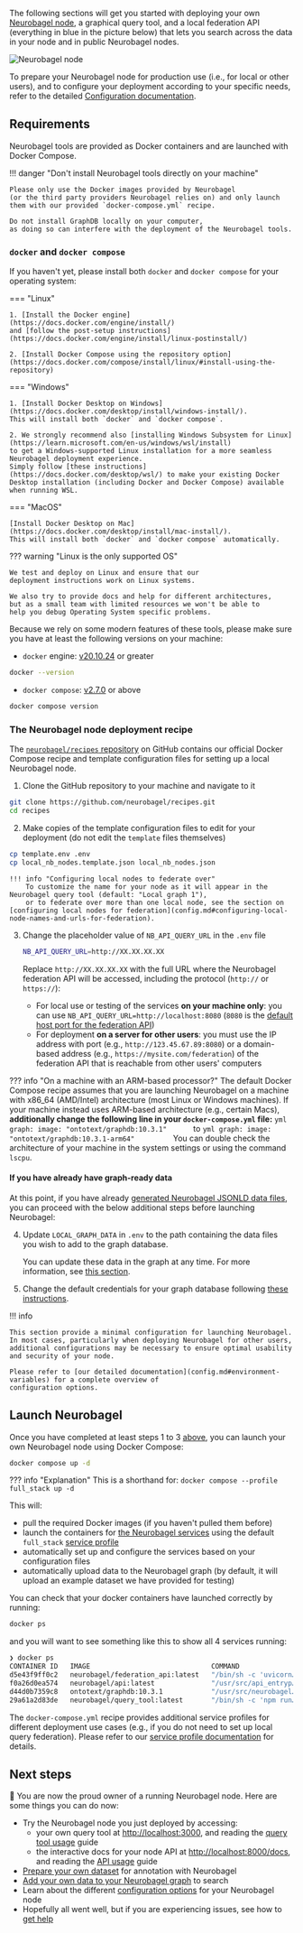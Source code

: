 The following sections will get you started
with deploying your own [Neurobagel node](config.md#available-services),
a graphical query tool, 
and a local federation API
(everything in blue in the picture below)
that lets you search across the data in your node and in public Neurobagel nodes.

![Neurobagel node](../imgs/neurobagel_local_node.jpg)

To prepare your Neurobagel node for production use (i.e., for local or other users),
and to configure your deployment according to your specific needs,
refer to the detailed [Configuration documentation](config.md).

## Requirements

Neurobagel tools are provided as Docker containers 
and are launched with Docker Compose. 

!!! danger "Don't install Neurobagel tools directly on your machine"
    
    Please only use the Docker images provided by Neurobagel 
    (or the third party providers Neurobagel relies on) and only launch
    them with our provided `docker-compose.yml` recipe.

    Do not install GraphDB locally on your computer, 
    as doing so can interfere with the deployment of the Neurobagel tools.

### `docker` and `docker compose` 
If you haven't yet, please install both `docker` and `docker compose`
for your operating system:

=== "Linux"

    1. [Install the Docker engine](https://docs.docker.com/engine/install/)
    and [follow the post-setup instructions](https://docs.docker.com/engine/install/linux-postinstall/)
    
    2. [Install Docker Compose using the repository option](https://docs.docker.com/compose/install/linux/#install-using-the-repository)

=== "Windows"

    1. [Install Docker Desktop on Windows](https://docs.docker.com/desktop/install/windows-install/). 
    This will install both `docker` and `docker compose`.

    2. We strongly recommend also [installing Windows Subsystem for Linux](https://learn.microsoft.com/en-us/windows/wsl/install)
    to get a Windows-supported Linux installation for a more seamless Neurobagel deployment experience. 
    Simply follow [these instructions](https://docs.docker.com/desktop/wsl/) to make your existing Docker Desktop installation (including Docker and Docker Compose) available when running WSL.

=== "MacOS"

    [Install Docker Desktop on Mac](https://docs.docker.com/desktop/install/mac-install/).
    This will install both `docker` and `docker compose` automatically.

??? warning "Linux is the only supported OS"

    We test and deploy on Linux and ensure that our
    deployment instructions work on Linux systems.

    We also try to provide docs and help for different architectures,
    but as a small team with limited resources we won't be able to 
    help you debug Operating System specific problems. 

Because we rely on some modern features of these
tools, please make sure you have at least the following
versions on your machine:

- `docker` engine: [v20.10.24](https://docs.docker.com/engine/release-notes/20.10/) or greater
```bash
docker --version
```
- `docker compose`: [v2.7.0](https://github.com/docker/compose/releases/tag/v2.7.0) or above
```bash
docker compose version
```

### The Neurobagel node deployment recipe

The [`neurobagel/recipes` repository](https://github.com/neurobagel/recipes) 
on GitHub contains our official
Docker Compose recipe and template configuration files for setting up a local Neurobagel node.

1. Clone the GitHub repository to your machine and navigate to it
```bash
git clone https://github.com/neurobagel/recipes.git
cd recipes
```
2. Make copies of the template configuration files to edit for your deployment (do not edit the `template` files themselves)
```bash
cp template.env .env
cp local_nb_nodes.template.json local_nb_nodes.json
```

    !!! info "Configuring local nodes to federate over"
        To customize the name for your node as it will appear in the Neurobagel query tool (default: "Local graph 1"),
        or to federate over more than one local node, see the section on [configuring local nodes for federation](config.md#configuring-local-node-names-and-urls-for-federation).

3. Change the placeholder value of `NB_API_QUERY_URL` in the `.env` file
    
    ```bash
    NB_API_QUERY_URL=http://XX.XX.XX.XX
    ```
   Replace `http://XX.XX.XX.XX` with the full URL where the Neurobagel federation API will be accessed, including the protocol (`http://` or `https://`):

    - For local use or testing of the services **on your machine only**: 
   you can use `NB_API_QUERY_URL=http://localhost:8080` (`8080` is the [default host port for the federation API](./config.md#environment-variables))
    - For deployment **on a server for other users**: 
    you must use the IP address with port (e.g., `http://123.45.67.89:8080`) or a domain-based address (e.g., `https://mysite.com/federation`) of the federation API that is reachable from other users' computers


??? info "On a machine with an ARM-based processor?"
    The default Docker Compose recipe assumes that you are launching Neurobagel on a machine with x86_64 (AMD/Intel) architecture (most Linux or Windows machines). 
    If your machine instead uses ARM-based architecture (e.g., certain Macs), **additionally change the following line in your `docker-compose.yml` file:**
    ```yml
        graph:
            image: "ontotext/graphdb:10.3.1"     
    ```
    to
    ```yml
        graph:
            image: "ontotext/graphdb:10.3.1-arm64"        
    ```
    You can double check the architecture of your machine in the system settings or using the command `lscpu`.

#### If you have already have graph-ready data
At this point, if you have already [generated Neurobagel JSONLD data files](cli.md), you can proceed with the below additional steps before launching Neurobagel:

4. Update `LOCAL_GRAPH_DATA` in `.env` to the path containing the data files you wish to add to the graph database.
    
    You can update these data in the graph at any time. For more information, see [this section](maintaining.md#updating-the-data-in-your-graph).

5. Change the default credentials for your graph database following [these instructions](config.md#change-security-relevant-variables).

!!! info

    This section provide a minimal configuration for launching Neurobagel.
    In most cases, particularly when deploying Neurobagel for other users,
    additional configurations may be necessary to ensure optimal usability and security of your node.

    Please refer to [our detailed documentation](config.md#environment-variables) for a complete overview of 
    configuration options.

## Launch Neurobagel

Once you have completed at least steps 1 to 3 [above](#the-neurobagel-node-deployment-recipe), 
you can launch your own Neurobagel node using Docker Compose:

```bash
docker compose up -d
```
??? info "Explanation"
    This is a shorthand for: `docker compose --profile full_stack up -d`

This will:

- pull the required Docker images (if you haven't pulled them before)
- launch the containers for [the Neurobagel services](config.md#available-services) using the default `full_stack` [service profile](config.md#available-profiles)
- automatically set up and configure the services based on your configuration files
- automatically upload data to the Neurobagel graph (by default, it will upload an example dataset we have provided for testing)

You can check that your docker containers have launched correctly by running:

```bash
docker ps
```
and you will want to see something like this to show all 4 services running:
```bash
❯ docker ps
CONTAINER ID   IMAGE                              COMMAND                  CREATED         STATUS         PORTS                                                 NAMES
d5e43f9ff0c2   neurobagel/federation_api:latest   "/bin/sh -c 'uvicorn…"   8 seconds ago   Up 8 seconds   0.0.0.0:8080->8000/tcp, :::8080->8000/tcp             recipes-federation-1
f0a26d0ea574   neurobagel/api:latest              "/usr/src/api_entryp…"   8 seconds ago   Up 8 seconds   0.0.0.0:8000->8000/tcp, :::8000->8000/tcp             recipes-api-1
d44d0b7359c8   ontotext/graphdb:10.3.1            "/usr/src/neurobagel…"   8 seconds ago   Up 8 seconds   0.0.0.0:7200->7200/tcp, :::7200->7200/tcp, 7300/tcp   recipes-graph-1
29a61a2d83de   neurobagel/query_tool:latest       "/bin/sh -c 'npm run…"   8 seconds ago   Up 8 seconds   0.0.0.0:3000->5173/tcp, :::3000->5173/tcp             recipes-query_federation-1
```

The `docker-compose.yml` recipe provides additional service profiles
for different deployment use cases (e.g., if you do not need to set up local query federation). Please refer to
our [service profile documentation](config.md#available-profiles) for details.

## Next steps

:tada: You are now the proud owner of a running Neurobagel node. Here are some things you can do now:

- Try the Neurobagel node you just deployed by accessing:
    - your own query tool at  [http://localhost:3000](http://localhost:3000), and reading the [query tool usage](./query_tool.md#usage) guide
    - the interactive docs for your node API at [http://localhost:8000/docs](http://localhost:8000/docs), and reading the [API usage](./api.md) guide
- [Prepare your own dataset](./data_prep.md) for annotation with Neurobagel
- [Add your own data to your Neurobagel graph](maintaining.md#updating-the-data-in-your-graph) to search
- Learn about the different [configuration options](config.md) for your Neurobagel node
- Hopefully all went well, but if you are experiencing issues, see how to [get help](../getting_help.md)